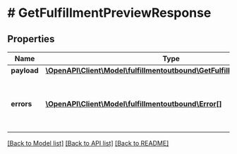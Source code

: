 # # GetFulfillmentPreviewResponse

## Properties

Name | Type | Description | Notes
------------ | ------------- | ------------- | -------------
**payload** | [**\OpenAPI\Client\Model\fulfillmentoutbound\GetFulfillmentPreviewResult**](GetFulfillmentPreviewResult.md) |  | [optional]
**errors** | [**\OpenAPI\Client\Model\fulfillmentoutbound\Error[]**](Error.md) | A list of error responses returned when a request is unsuccessful. | [optional]

[[Back to Model list]](../../README.md#models) [[Back to API list]](../../README.md#endpoints) [[Back to README]](../../README.md)
